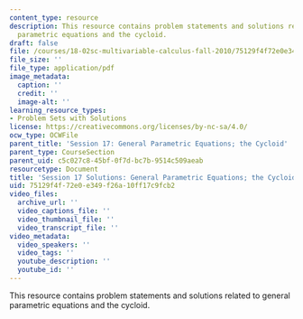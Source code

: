```yaml
---
content_type: resource
description: This resource contains problem statements and solutions related to general
  parametric equations and the cycloid.
draft: false
file: /courses/18-02sc-multivariable-calculus-fall-2010/75129f4f72e0e349f26a10ff17c9fcb2_MIT18_02SC_pb_19_comb.pdf
file_size: ''
file_type: application/pdf
image_metadata:
  caption: ''
  credit: ''
  image-alt: ''
learning_resource_types:
- Problem Sets with Solutions
license: https://creativecommons.org/licenses/by-nc-sa/4.0/
ocw_type: OCWFile
parent_title: 'Session 17: General Parametric Equations; the Cycloid'
parent_type: CourseSection
parent_uid: c5c027c8-45bf-0f7d-bc7b-9514c509aeab
resourcetype: Document
title: 'Session 17 Solutions: General Parametric Equations; the Cycloid'
uid: 75129f4f-72e0-e349-f26a-10ff17c9fcb2
video_files:
  archive_url: ''
  video_captions_file: ''
  video_thumbnail_file: ''
  video_transcript_file: ''
video_metadata:
  video_speakers: ''
  video_tags: ''
  youtube_description: ''
  youtube_id: ''
---
```

This resource contains problem statements and solutions related to general parametric equations and the cycloid.